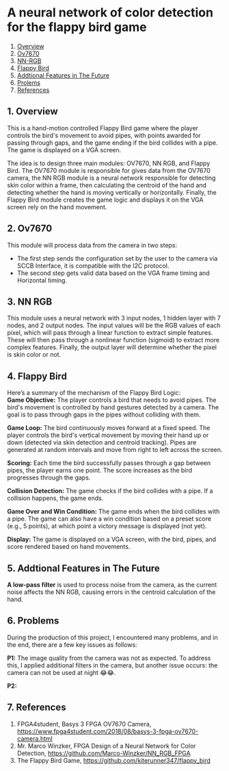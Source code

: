 # A neural network of color detection for the flappy bird game
1. [Overview](#1-Overview)
2. [Ov7670](#2-Ov7670)
3. [NN-RGB](#3-NN-RGB)
4. [Flappy Bird](#4-Flappy-Bird)
5. [Addtional Features in The Future](#6-Addtional-Features-in-The-Future)
6. [Prolems](#7-Prolems)
7. [References](#8-References)

## 1. Overview
This is a hand-motion controlled Flappy Bird game where the player controls the bird's movement to avoid pipes, with points awarded for passing through gaps, and the game ending if the bird collides with a pipe. The game is displayed on a VGA screen.

The idea is to design three main modules: OV7670, NN RGB, and Flappy Bird. The OV7670 module is responsible for gives data from the OV7670 camera, the NN RGB module is a neural network responsible for detecting skin color within a frame, then calculating the centroid of the hand and detecting whether the hand is moving vertically or horizontally. Finally, the Flappy Bird module creates the game logic and displays it on the VGA screen rely on the hand movement.

## 2. Ov7670
This module will process data from the camera in two steps:  
+ The first step sends the configuration set by the user to the camera via SCCB Interface, it is compatible with the I2C protocol.
+ The second step gets valid data based on the VGA frame timing and Horizontal timing.  

## 3. NN RGB
This module uses a neural network with 3 input nodes, 1 hidden layer with 7 nodes, and 2 output nodes. The input values will be the RGB values of each pixel, which will pass through a linear function to extract simple features. These will then pass through a nonlinear function (sigmoid) to extract more complex features. Finally, the output layer will determine whether the pixel is skin color or not.  

## 4. Flappy Bird
Here’s a summary of the mechanism of the Flappy Bird Logic:  
**Game Objective:** The player controls a bird that needs to avoid pipes. The bird's movement is controlled by hand gestures detected by a camera. The goal is to pass through gaps in the pipes without colliding with them.  

**Game Loop:** The bird continuously moves forward at a fixed speed. The player controls the bird's vertical movement by moving their hand up or down (detected via skin detection and centroid tracking).
Pipes are generated at random intervals and move from right to left across the screen.  

**Scoring:** Each time the bird successfully passes through a gap between pipes, the player earns one point.
The score increases as the bird progresses through the gaps.  

**Collision Detection:** The game checks if the bird collides with a pipe. If a collision happens, the game ends.  

**Game Over and Win Condition:** The game ends when the bird collides with a pipe.
The game can also have a win condition based on a preset score (e.g., 5 points), at which point a victory message is displayed (not yet).  

**Display:** The game is displayed on a VGA screen, with the bird, pipes, and score rendered based on hand movements.  

## 5. Addtional Features in The Future
**A low-pass filter** is used to process noise from the camera, as the current noise affects the NN RGB, causing errors in the centroid calculation of the hand.  

## 6. Problems  
During the production of this project, I encountered many problems, and in the end, there are a few key issues as follows:  

**P1:** The image quality from the camera was not as expected. To address this, I applied additional filters in the camera, but another issue occurs: the camera can not be used at night :joy::joy:.  

**P2:** 

## 7. References  
1. FPGA4student, Basys 3 FPGA OV7670 Camera, https://www.fpga4student.com/2018/08/basys-3-fpga-ov7670-camera.html  
2. Mr. Marco Winzker, FPGA Design of a Neural Network for Color Detection, https://github.com/Marco-Winzker/NN_RGB_FPGA
3. The Flappy Bird Game, https://github.com/kiterunner347/flappy_bird  